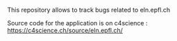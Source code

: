 This repository allows to track bugs related to eln.epfl.ch

Source code for the application is on c4science : https://c4science.ch/source/eln.epfl.ch/


